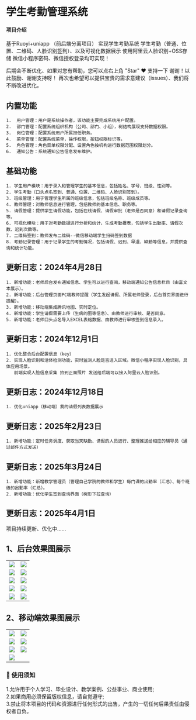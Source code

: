 
# 学生考勤管理系统

#### 项目介绍
基于Ruoyi+uniapp （前后端分离项目） 实现学生考勤系统
学生考勤（普通、位置、二维码、人脸识别签到）、以及可视化数据展示
使用阿里云人脸识别+OSS存储
微信小程序密码、微信授权登录均可实现！

后期会不断优化、如果对您有帮助，您可以点右上角 "Star" ❤️ 支持一下 谢谢！以此鼓励、谢谢支持呀！
再次也希望可以提供宝贵的需求意建议（issues）、我们将不断改进优化。

## 内置功能
~~~
1.  用户管理：用户是系统操作者，该功能主要完成系统用户配置。
2.  部门管理：配置系统组织机构（公司、部门、小组），树结构展现支持数据权限。
3.  岗位管理：配置系统用户所属担任职务。
4.  菜单管理：配置系统菜单，操作权限，按钮权限标识等。
5.  角色管理：角色菜单权限分配、设置角色按机构进行数据范围权限划分。
6.  通知公告：系统通知公告信息发布维护。
~~~

## 基础功能
~~~
1. 学生用户模块：用于录入和管理学生的基本信息，包括姓名、学号、班级、性别等。
2. 学生考勤（口头点名签到、普通、位置、二维码、人脸识别签到）。
3. 班级管理：用于管理学生所属的班级信息，包括班级名称、班级成员等。
4. 教师管理：对教师信息进行管理，包括教师的基本信息、职务等。
5. 请假管理：提供学生请假功能，包括在线请假、请假审批（老师是否同意）和请假记录查询等。
6. 可视化模块：用于对考勤数据进行分析和统计，生成考勤报表，包括学生出勤率、请假次数、迟到次数等。
7. 二维码签到：教师发布二维码--微信移动端学生扫码签到数据
8. 考勤记录管理：用于记录学生的考勤情况，包括请假、迟到、早退、缺勤等信息，并提供查询和统计功能。
~~~

## 更新日志：2024年4月28日
~~~
1. 新增功能：老师后台发布通知信息、学生可以进行查阅，移动端通知公告信息栏目（由富文本展示）。
2. 新增功能：后台管理页面PC端教师提醒（学生发起请假、所属老师登录，后台首页界面进行提醒）。
3. 新增功能：移动端集成腾讯地图、实时定位。
4. 新增功能：学生请假需要上传（生病的图等信息）、由教师进行审核、是否同意。
5. 新增功能：老师口头点名导入EXCEL表格数据、由教师进行审核签到信息录入。
~~~

## 更新日志：2024年12月1日
~~~
1. 优化整合后台配置信息（key）
2. 实现人脸识别和活体检测功能，实时监测人脸是否进入区域。微信小程序实现人脸识别，具体应用场景。
   前端实现人脸信息采集 拍到正面照片 发送给后端可以接入阿里云人脸识别。
~~~

## 更新日志：2024年12月18日
~~~
1. 优化uniapp（移动端）我的请假列表数据展示
~~~

## 更新日志：2025年2月23日
~~~
1. 新增功能：定时任务调度、获取当天缺勤、请假的人员进行、整理推送给相应的辅导员（通过邮件方式发送）
~~~

## 更新日志：2025年3月24日
~~~
1. 新增功能：新增教学管理员（管理自己学院的教师和学生）每门课的出勤率（汇总）、每个班级的出勤率（汇总）。
2. 新增功能：优化学生签到查询界面（树形下拉查询）
~~~

## 更新日志：2025年4月1日

项目持续更新、优化中......

 
## 1、后台效果图展示
<table>
    <tr>
        <td><img src="https://gitee.com/ye-sgui/student-attendance/raw/master/%E9%A6%96%E9%A1%B5.png"/></td>
        <td><img src="https://gitee.com/ye-sgui/student-attendance/raw/master/%E5%8F%91%E8%B5%B7%E7%AD%BE%E5%88%B0.png"/></td>
    </tr>
    <tr>
        <td><img src="https://gitee.com/ye-sgui/student-attendance/raw/master/%E7%8F%AD%E7%BA%A7%E8%AF%BE%E7%A8%8B.png"/></td>
        <td><img src="https://gitee.com/ye-sgui/student-attendance/raw/master/%E9%80%9A%E7%9F%A5%E5%85%AC%E5%91%8A.png"/></td>
    </tr>
    <tr>
        <td><img src="https://gitee.com/ye-sgui/student-attendance/raw/master/%E4%BA%BA%E8%84%B8%E5%BA%93.png"/></td>
        <td><img src="https://gitee.com/ye-sgui/student-attendance/raw/master/%E7%AD%BE%E5%88%B0%E6%95%B0%E6%8D%AE.png"/></td>
    </tr>	 
    <tr>
        <td><img src="https://gitee.com/ye-sgui/student-attendance/raw/master/%E5%8F%AF%E8%A7%86%E5%8C%96.png"/></td>
        <td><img src="https://gitee.com/ye-sgui/student-attendance/raw/master/aed53134a75a38350e8d5f7769ceb34.png"/></td>
    </tr>
  <tr>
         <td><img src="https://gitee.com/ye-sgui/student-attendance/raw/master/db01893a8da5edcc9dee5c3c71d9664.png"/></td>
        <td><img src="https://gitee.com/ye-sgui/student-attendance/raw/master/%E7%AD%BE%E5%88%B0%E6%95%B0%E6%8D%AE.png"/></td>
    </tr>
</table>

## 2、移动端效果图展示
<table>
    <tr>
       <td><img src="https://gitee.com/ye-sgui/student-attendance/raw/master/%E7%99%BB%E5%BD%95.png"/></td>
       <td><img src="https://gitee.com/ye-sgui/student-attendance/raw/master/%E5%AD%A6%E7%94%9F%E7%AB%AF%E9%A6%96%E9%A1%B5.png"/></td>
    </tr>
    <tr>
        <td><img src="https://gitee.com/ye-sgui/student-attendance/raw/master/%E5%B7%A5%E4%BD%9C%E5%8F%B0.png"/></td>
        <td><img src="https://gitee.com/ye-sgui/student-attendance/raw/master/%E5%AD%A6%E7%94%9F%E7%AB%AF%E7%AD%BE%E5%88%B0.png"/></td>
    </tr>
    <tr>
        <td><img src="https://gitee.com/ye-sgui/student-attendance/raw/master/%E5%BE%AE%E4%BF%A1%E5%9B%BE%E7%89%87_20250423154756.png"/></td>
        <td><img src="https://gitee.com/ye-sgui/student-attendance/raw/master/%E6%88%91%E7%9A%84.png"/></td>
    </tr>	 
    <tr>
        <td><img src="https://gitee.com/ye-sgui/student-attendance/raw/master/%E4%B8%AA%E4%BA%BA%E5%BA%93%E4%B8%8A%E4%BC%A0.png"/></td>
        <td></td>
    </tr>
</table>



### 🔔 使用须知
1.允许用于个人学习、毕业设计、教学案例、公益事业、商业使用;<br>
2.如果商用必须保留版权信息，请自觉遵守;<br>
3.禁止将本项目的代码和资源进行任何形式的出售，产生的一切任何后果责任由侵权者自负。<br>
